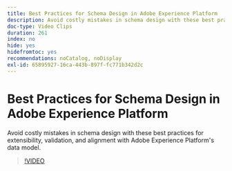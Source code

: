 ```yaml
---
title: Best Practices for Schema Design in Adobe Experience Platform
description: Avoid costly mistakes in schema design with these best practices for extensibility, validation, and alignment with Adobe Experience Platform's data model.
doc-type: Video Clips
duration: 261
index: no
hide: yes
hidefromtoc: yes
recommendations: noCatalog, noDisplay
exl-id: 65895927-16ca-443b-897f-fc771b342d2c
---
```

# Best Practices for Schema Design in Adobe Experience Platform

Avoid costly mistakes in schema design with these best practices for extensibility, validation, and alignment with Adobe Experience Platform's data model.

<!-- 72_S655_3442541_260_best-practices-for-schema-design-in-adobe-experience-platform -->
>[!VIDEO](https://video.tv.adobe.com/v/3458268/?learn=on&enablevpops=true)
